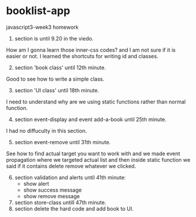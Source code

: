 # booklist-app

javascript3-week3 homework

1. section is until 9.20 in the viedo.

How am I gonna learn those inner-css codes?
and I am not sure if it is easier or not.
I learned the shortcuts for writing id and classes.

2. section 'book class' until 12th minute.

Good to see how to write a simple class.

3. section 'UI class' until 18th minute.

I need to understand why are we using static functions rather than normal function.

4. section event-display and event add-a-book until 25th minute.

I had no diffuculty in this section.

5. section event-remove until 31th minute.

See how to find actual target you want to work with
and we made event propagation where we targeted actual list and then inside static function we said if it contains delete remove whatever we clicked.

6. section validation and alerts until 41th minute:
   - show alert
   - show success message
   - show remove message
7. section store-class untill 47th minute.
8. section delete the hard code and add book to UI.